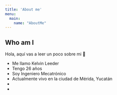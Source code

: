 ```yaml
---
title: 'About me'
menu:
  main:
    name: "AboutMe"
---
```


## Who am I

Hola, aquí vas a leer un poco sobre mi 🤩

- Me llamo Kelvin Leeder
- Tengo 26 años
- Soy Ingeniero Mecatrónico
- Actualmente vivo en la ciudad de Mérida, Yucatán
- 
- 
